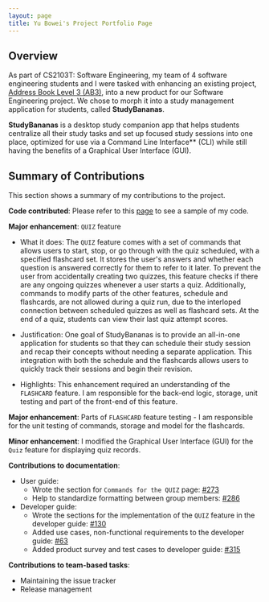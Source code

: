 ```yaml
---
layout: page
title: Yu Bowei's Project Portfolio Page
---
```


## Overview
As part of CS2103T: Software Engineering, my team of 4 software engineering students and I were tasked with enhancing an existing project, [Address Book Level 3 (AB3)](https://github.com/nus-cs2103-AY1920S1/addressbook-level3), into a new product for our Software Engineering project. We chose to morph it into a study management application for students, called **StudyBananas**.

**StudyBananas** is a desktop study companion app that helps students centralize all their study tasks and set up focused study sessions into one place, optimized for use via a Command Line Interface** (CLI) while still having the benefits of a Graphical User Interface (GUI).

## Summary of Contributions

This section shows a summary of my contributions to the project.

**Code contributed**: Please refer to this [page](https://nus-cs2103-ay2021s1.github.io/tp-dashboard/#breakdown=true&search=bowei-yu&sort=groupTitle&sortWithin=title&since=2020-08-14&timeframe=commit&mergegroup=&groupSelect=groupByRepos&checkedFileTypes=docs~functional-code~test-code~other&until=2020-11-09) to see a sample of my code.

**Major enhancement**: `QUIZ` feature

* What it does: The `QUIZ` feature comes with a set of commands that allows users to start, stop, or go through with the quiz scheduled, with a specified flashcard set. 
It stores the user's answers and whether each question is answered correctly for them to refer to it later.
To prevent the user from accidentally creating two quizzes, this feature checks if there are any ongoing quizzes whenever a user starts a quiz.
Additionally, commands to modify parts of the other features, schedule and flashcards, are not allowed during a quiz run,
due to the interloped connection between scheduled quizzes as well as flashcard sets. At the end of a quiz, 
students can view their last quiz attempt scores.
  
* Justification: One goal of StudyBananas is to provide an all-in-one application for students so that they
 can schedule their study session and recap their concepts without needing a separate application. 
 This integration with both the schedule and the flashcards allows users to quickly track their sessions
 and begin their revision.

* Highlights: This enhancement required an understanding of the `FLASHCARD` feature. 
I am responsible for the back-end logic, storage, unit testing and part of the front-end of this feature.

**Major enhancement**: Parts of `FLASHCARD` feature testing - I am responsible for the unit testing of commands, storage and model for the flashcards.

**Minor enhancement**: I modified the Graphical User Interface (GUI) for the `Quiz` feature for displaying quiz records.
 
**Contributions to documentation**:
 - User guide:
     - Wrote the section for `Commands for the QUIZ` page: [#273](https://github.com/AY2021S1-CS2103T-F12-2/tp/pull/273)
     - Help to standardize formatting between group members: [#286](https://github.com/AY2021S1-CS2103T-F12-2/tp/pull/286)
 - Developer guide: 
     - Wrote the sections for the implementation of the `QUIZ` feature in the developer guide: [#130](https://github.com/AY2021S1-CS2103T-F12-2/tp/pull/130)
     - Added use cases, non-functional requirements to the developer guide: [#63](https://github.com/AY2021S1-CS2103T-F12-2/tp/pull/63)
     - Added product survey and test cases to developer guide: [#315](https://github.com/AY2021S1-CS2103T-F12-2/tp/pull/315)
 
**Contributions to team-based tasks**:
- Maintaining the issue tracker
- Release management
